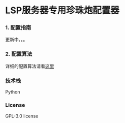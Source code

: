 # LSP服务器专用珍珠炮配置器

### 1. 配置指南

更新中。。。

### 2. 配置算法

详细的配置算法请看[这里](resources/Config.pdf)

### 技术栈

Python

### License

GPL-3.0 license